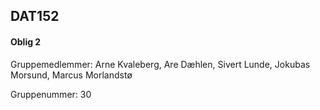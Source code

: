 ## DAT152 

#### Oblig 2

Gruppemedlemmer: Arne Kvaleberg, Are Dæhlen, Sivert Lunde, Jokubas Morsund, Marcus Morlandstø

Gruppenummer: 30

